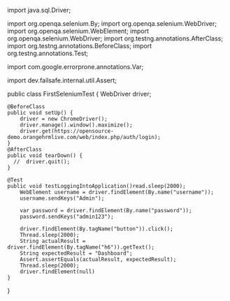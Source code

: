 

import java.sql.Driver;

import org.openqa.selenium.By;
import org.openqa.selenium.WebDriver;
import org.openqa.selenium.WebElement;
import org.openqa.selenium.WebDriver;
import org.testng.annotations.AfterClass;
import org.testng.annotations.BeforeClass;
import org.testng.annotations.Test;

import com.google.errorprone.annotations.Var;

import dev.failsafe.internal.util.Assert;

public class FirstSeleniumTest {
    WebDriver driver;

    @BeforeClass
    public void setUp() {
        driver = new ChromeDriver();
        driver.manage().window().maximize();
        driver.get(https://opensource-demo.orangehrmlive.com/web/index.php/auth/login);
    }
    @AfterClass
    public void tearDown() {
      //  driver.quit();
    }

    @Test
    public void testLoggingIntoApplication()read.sleep(2000);
        WebElement username = driver.findElement(By.name("username"));
        username.sendKeys("Admin");

        var password = driver.findElement(By.name("password"));
        password.sendKeys("admin123");

        driver.findElement(By.tagName("button")).click();
        Thread.sleep(2000);
        String actualResult = driver.findElement(By.tagName("h6")).getText();
        String expectedResult = "Dashboard";
        Assert.assertEquals(actualResult, expectedResult);
        Thread.sleep(2000);
        driver.findElement(null)
    }
}
